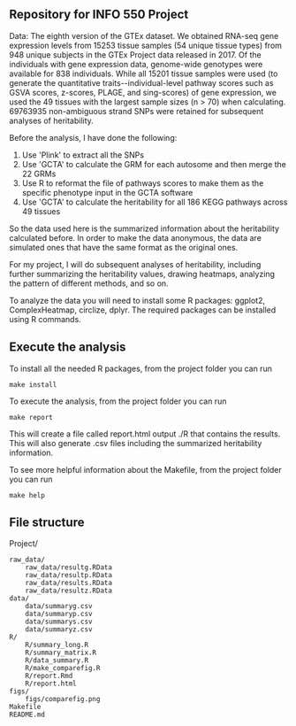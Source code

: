 ## Repository for INFO 550 Project

Data: The eighth version of the GTEx dataset. We obtained RNA-seq gene expression levels from 15253 tissue samples (54 unique tissue types) from 948 unique subjects in the GTEx Project data released in 2017. Of the individuals with gene expression data, genome-wide genotypes were available for 838 individuals. While all 15201 tissue samples were used (to generate the quantitative traits--individual-level pathway scores such as GSVA scores, z-scores, PLAGE, and sing-scores) of gene expression, we used the 49 tissues with the largest sample sizes (n > 70) when calculating. 69763935 non-ambiguous strand SNPs were retained for subsequent analyses of heritability. 

Before the analysis, I have done the following:
1. Use 'Plink' to extract all the SNPs
2. Use 'GCTA' to calculate the GRM for each autosome and then merge the 22 GRMs
3. Use R to reformat the file of pathways scores to make them as the specific phenotype input in the GCTA software
4. Use 'GCTA' to calculate the heritability for all 186 KEGG pathways across 49 tissues

So the data used here is the summarized information about the heritability calculated before. In order to make the data anonymous, the data are simulated ones that have the same format as the original ones. 

For my project, I will do subsequent analyses of heritability, including further summarizing the heritability values, drawing heatmaps, analyzing the pattern of different methods, and so on.

To analyze the data you will need to install some R packages: ggplot2, ComplexHeatmap, circlize, dplyr. The required packages can be installed using R commands.

## Execute the analysis

To install all the needed R packages, from the project folder you can run

```
make install
```

To execute the analysis, from the project folder you can run

```
make report
```

This will create a file called report.html output ./R that contains the results. This will also generate .csv files including the summarized heritability information.

To see more helpful information about the Makefile, from the project folder you can run

```
make help
```

## File structure

Project/

	raw_data/  
		raw_data/resultg.RData  
		raw_data/resultp.RData  
		raw_data/results.RData  
		raw_data/resultz.RData  
	data/  
		data/summaryg.csv  
		data/summaryp.csv  
		data/summarys.csv  
		data/summaryz.csv  
	R/  
		R/summary_long.R  
		R/summary_matrix.R  
		R/data_summary.R  
		R/make_comparefig.R  
		R/report.Rmd  
		R/report.html  
	figs/  
		figs/comparefig.png  
	Makefile  
	README.md  